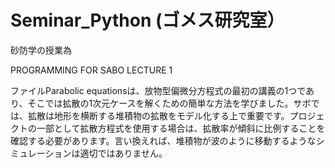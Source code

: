 # Seminar_Python (ゴメス研究室）
砂防学の授業為

PROGRAMMING FOR SABO LECTURE 1

ファイルParabolic equationsは、放物型偏微分方程式の最初の講義の1つであり、そこでは拡散の1次元ケースを解くための簡単な方法を学びました。サボでは、拡散は地形を横断する堆積物の拡散をモデル化する上で重要です。プロジェクトの一部として拡散方程式を使用する場合は、拡散率が傾斜に比例することを確認する必要があります。言い換えれば、堆積物が波のように移動するようなシミュレーションは適切ではありません。
